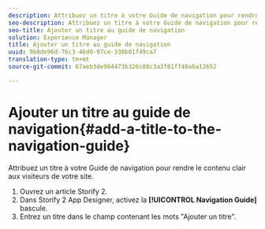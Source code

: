 ```yaml
---
description: Attribuez un titre à votre Guide de navigation pour rendre le contenu clair aux visiteurs de votre site.
seo-description: Attribuez un titre à votre Guide de navigation pour rendre le contenu clair aux visiteurs de votre site.
seo-title: Ajouter un titre au guide de navigation
solution: Experience Manager
title: Ajouter un titre au guide de navigation
uuid: 9b8de96d-76c3-46d0-97ce-338b01f49ca7
translation-type: tm+mt
source-git-commit: 67aeb3de964473b326c88c3a3f81ff48a6a12652

---
```



# Ajouter un titre au guide de navigation{#add-a-title-to-the-navigation-guide}

Attribuez un titre à votre Guide de navigation pour rendre le contenu clair aux visiteurs de votre site.

1. Ouvrez un article Storify 2.
1. Dans Storify 2 App Designer, activez la **[!UICONTROL Navigation Guide]** bascule.
1. Entrez un titre dans le champ contenant les mots "Ajouter un titre".
